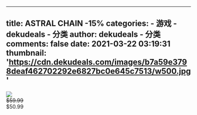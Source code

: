 
---
title: ASTRAL CHAIN
-15%
categories: 
    - 游戏
    - dekudeals - 分类
author: dekudeals - 分类
comments: false
date: 2021-03-22 03:19:31
thumbnail: 'https://cdn.dekudeals.com/images/b7a59e3798deaf462702292e6827bc0e645c7513/w500.jpg'
---

<div>   
<img src="https://cdn.dekudeals.com/images/b7a59e3798deaf462702292e6827bc0e645c7513/w500.jpg" referrerpolicy="no-referrer"><br><s>$59.99</s><br>$50.99  
</div>
            